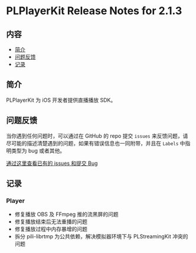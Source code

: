 # PLPlayerKit Release Notes for 2.1.3

## 内容

- [简介](#简介)
- [问题反馈](#问题反馈)
- [记录](#记录)

## 简介

PLPlayerKit 为 iOS 开发者提供直播播放 SDK。

## 问题反馈

当你遇到任何问题时，可以通过在 GitHub 的 repo 提交 ```issues``` 来反馈问题，请尽可能的描述清楚遇到的问题，如果有错误信息也一同附带，并且在 ```Labels``` 中指明类型为 bug 或者其他。

[通过这里查看已有的 issues 和提交 Bug](https://github.com/pili-engineering/PLPlayerKit/issues)

## 记录

### Player

- 修复播放 OBS 及 FFmpeg 推的流黑屏的问题
- 修复播放结束后无法重播的问题
- 修复播放过程中内存暴增的问题
- 拆分 pili-librtmp 为公共依赖，解决模拟器环境下与 PLStreamingKit 冲突的问题
